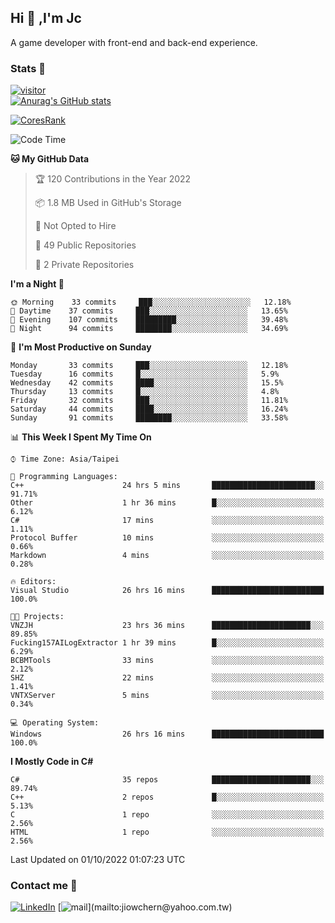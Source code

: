 ## Hi 👋 ,I'm Jc  

A game developer with front-end and back-end experience.  

### Stats  📝
[![visitor](https://visitor-badge.glitch.me/badge?page_id=jiowchern.jiowchern&style=flat-square&color=0088cc)](https://visitor-badge.glitch.me/badge?page_id=jiowchern.jiowchern&style=flat-square&color=0088cc)  
[![Anurag's GitHub stats](https://github-readme-stats.vercel.app/api?username=jiowchern&count_private=true&&show_icons=true)](https://github.com/anuraghazra/github-readme-stats)  
<!-- [![trophy](https://github-profile-trophy.vercel.app/?username=jiowchern)](https://github.com/ryo-ma/github-profile-trophy)   -->
[![CoresRank](https://cr-ss-service.azurewebsites.net/api/ScreenShot?widget=summary&username=jiowchern)](https://cr-ss-service.azurewebsites.net/api/ScreenShot?widget=summary&username=jiowchern)


<!--START_SECTION:waka-->
![Code Time](http://img.shields.io/badge/Code%20Time-614%20hrs%2034%20mins-blue)

**🐱 My GitHub Data** 

> 🏆 120 Contributions in the Year 2022
 > 
> 📦 1.8 MB Used in GitHub's Storage 
 > 
> 🚫 Not Opted to Hire
 > 
> 📜 49 Public Repositories 
 > 
> 🔑 2 Private Repositories  
 > 
**I'm a Night 🦉** 

```text
🌞 Morning    33 commits     ███░░░░░░░░░░░░░░░░░░░░░░   12.18% 
🌆 Daytime    37 commits     ███░░░░░░░░░░░░░░░░░░░░░░   13.65% 
🌃 Evening    107 commits    █████████░░░░░░░░░░░░░░░░   39.48% 
🌙 Night      94 commits     ████████░░░░░░░░░░░░░░░░░   34.69%

```
📅 **I'm Most Productive on Sunday** 

```text
Monday       33 commits     ███░░░░░░░░░░░░░░░░░░░░░░   12.18% 
Tuesday      16 commits     █░░░░░░░░░░░░░░░░░░░░░░░░   5.9% 
Wednesday    42 commits     ████░░░░░░░░░░░░░░░░░░░░░   15.5% 
Thursday     13 commits     █░░░░░░░░░░░░░░░░░░░░░░░░   4.8% 
Friday       32 commits     ███░░░░░░░░░░░░░░░░░░░░░░   11.81% 
Saturday     44 commits     ████░░░░░░░░░░░░░░░░░░░░░   16.24% 
Sunday       91 commits     ████████░░░░░░░░░░░░░░░░░   33.58%

```


📊 **This Week I Spent My Time On** 

```text
⌚︎ Time Zone: Asia/Taipei

💬 Programming Languages: 
C++                      24 hrs 5 mins       ███████████████████████░░   91.71% 
Other                    1 hr 36 mins        █░░░░░░░░░░░░░░░░░░░░░░░░   6.12% 
C#                       17 mins             ░░░░░░░░░░░░░░░░░░░░░░░░░   1.11% 
Protocol Buffer          10 mins             ░░░░░░░░░░░░░░░░░░░░░░░░░   0.66% 
Markdown                 4 mins              ░░░░░░░░░░░░░░░░░░░░░░░░░   0.28%

🔥 Editors: 
Visual Studio            26 hrs 16 mins      █████████████████████████   100.0%

🐱‍💻 Projects: 
VNZJH                    23 hrs 36 mins      ██████████████████████░░░   89.85% 
Fucking157AILogExtractor 1 hr 39 mins        █░░░░░░░░░░░░░░░░░░░░░░░░   6.29% 
BCBMTools                33 mins             ░░░░░░░░░░░░░░░░░░░░░░░░░   2.12% 
SHZ                      22 mins             ░░░░░░░░░░░░░░░░░░░░░░░░░   1.41% 
VNTXServer               5 mins              ░░░░░░░░░░░░░░░░░░░░░░░░░   0.34%

💻 Operating System: 
Windows                  26 hrs 16 mins      █████████████████████████   100.0%

```

**I Mostly Code in C#** 

```text
C#                       35 repos            ██████████████████████░░░   89.74% 
C++                      2 repos             █░░░░░░░░░░░░░░░░░░░░░░░░   5.13% 
C                        1 repo              ░░░░░░░░░░░░░░░░░░░░░░░░░   2.56% 
HTML                     1 repo              ░░░░░░░░░░░░░░░░░░░░░░░░░   2.56%

```



 Last Updated on 01/10/2022 01:07:23 UTC
<!--END_SECTION:waka-->



### Contact me 💬
[![LinkedIn](https://img.shields.io/badge/-JiowchernChen-0077B5?style==flat-square&logo=LinkedIn&logoColor=white)](https://www.linkedin.com/in/jiowchern-chen-4aaa90b7/) [![mail](https://img.shields.io/badge/-jiowchern%40yahoo.com.tw-blueviolet?style=flat-square&logo=yahoo!)](mailto:jiowchern@yahoo.com.tw)    

<!-- [![Linkedin Badge](https://img.shields.io/badge/-LinkedIn-blue?style=flat-square&logo=Linkedin&logoColor=white&link=https://www.linkedin.com/in/jiowchern-chen-4aaa90b7/)](https://www.linkedin.com/in/jiowchern-chen-4aaa90b7/) -->


<!--
**jiowchern/jiowchern** is a ✨ _special_ ✨ repository because its `README.md` (this file) appears on your GitHub profile.

Here are some ideas to get you started:

- 🔭 I’m currently working on ...
- 🌱 I’m currently learning ...
- 👯 I’m looking to collaborate on ...
- 🤔 I’m looking for help with ...
- 💬 Ask me about ...
- 📫 How to reach me: ...
- 😄 Pronouns: ...
- ⚡ Fun fact: ...
-->
